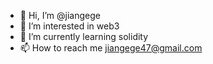 - 👋 Hi, I’m @jiangege
- 👀 I’m interested in web3
- 🌱 I’m currently learning solidity
- 📫 How to reach me jiangege47@gmail.com

<!---
jiangege/jiangege is a ✨ special ✨ repository because its `README.md` (this file) appears on your GitHub profile.
You can click the Preview link to take a look at your changes.
--->
